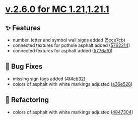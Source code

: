 # [v.2.6.0 for MC 1.21,1.21.1](https://github.com/XxRexRaptorxX/CityCraft/compare/v.2.6.0-dev1...v.2.6.0-dev9)

## ✨ Features

- number, letter and symbol wall signs added ([5cce7cb](https://github.com/XxRexRaptorxX/CityCraft/commit/5cce7cb32b57dab743363aca9ad6baf503d5f5d6))
- connected textures for pothole asphalt added ([5762214](https://github.com/XxRexRaptorxX/CityCraft/commit/5762214bdaf7cf599b2a7595a3d1131b3e2f842d))
- connected textures for asphalt added ([5776af0](https://github.com/XxRexRaptorxX/CityCraft/commit/5776af0f29f1bc3ba7266b443aca0a839530cd90))

## 🔧 Bug Fixes

- missing sign tags added ([4f4cb32](https://github.com/XxRexRaptorxX/CityCraft/commit/4f4cb329c9728d08f30f3be8a17a3065591c776c))
- colors of asphalt with white markings adjusted ([a36e528](https://github.com/XxRexRaptorxX/CityCraft/commit/a36e528876273295594ef3d0e924eb3a78f75821))

## 🔨 Refactoring

- colors of asphalt with white markings adjusted ([4847304](https://github.com/XxRexRaptorxX/CityCraft/commit/48473041f911c78815c787cb858501481e72c3f1))

